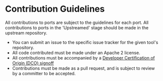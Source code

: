 # Contribution Guidelines

All contributions to ports are subject to the guidelines for each port. All contributions to ports in the 'Upstreamed' stage should be made in the upstream repository.

* You can submit an issue to the specific issue tracker for the given tool's repository.
* All code contributed must be made under an Apache 2 license.
* All contributions must be accompanied by a [Developer Certification of Origin (DCO) signoff](https://github.com/openmainframeproject/tsc/blob/master/process/contribution_guidelines.md#developer-certificate-of-origin)
* Contributions must be made as a pull request, and is subject to review by a committer to be accepted.
